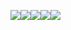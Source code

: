 ![](../../Desktop/скринотесты/2.jpg)![](../../Desktop/скринотесты/3.jpg)![](../../Desktop/скринотесты/4.jpg)![](../../Desktop/скринотесты/5.jpg)![](../../Desktop/скринотесты/1.jpg)